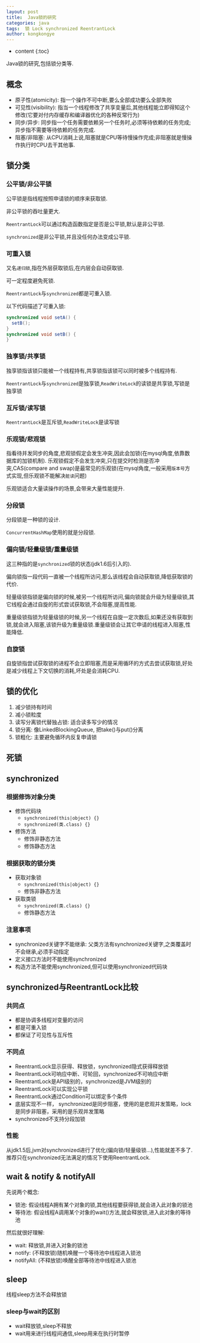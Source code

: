 ```yaml
---
layout: post
title:  Java锁的研究
categories: java
tags:  锁 Lock synchronized ReentrantLock
author: kongkongye
---
```


* content
{:toc}

Java锁的研究,包括锁分类等.




## 概念
* 原子性(atomicity): 指一个操作不可中断,要么全部成功要么全部失败
* 可见性(visibility): 指当一个线程修改了共享变量后,其他线程能立即得知这个修改(它要对付内存缓存和编译器优化的各种反常行为)
* 同步/异步: 同步指一个任务需要依赖另一个任务时,必须等待依赖的任务完成;异步指不需要等待依赖的任务完成.
* 阻塞/非阻塞: 从CPU消耗上说,阻塞就是CPU等待慢操作完成;非阻塞就是慢操作执行时CPU去干其他事.

## 锁分类

### 公平锁/非公平锁
公平锁是指线程按照申请锁的顺序来获取锁.

非公平锁的吞吐量更大.

`ReentrantLock`可以通过构造函数指定是否是公平锁,默认是非公平锁.

`synchronized`是非公平锁,并且没任何办法变成公平锁.

### 可重入锁
又名`递归锁`,指在外层获取锁后,在内层会自动获取锁.

可一定程度避免死锁.

`ReentrantLock`与`synchronized`都是可重入锁.

以下代码描述了可重入锁:

```java
synchronized void setA() {
  setB();
}
synchronized void setB() {
}
```

### 独享锁/共享锁
独享锁指该锁只能被一个线程持有,共享锁指该锁可以同时被多个线程持有.

`ReentrantLock`与`synchronized`是独享锁,`ReadWriteLock`的读锁是共享锁,写锁是独享锁

### 互斥锁/读写锁
`ReentrantLock`是互斥锁,`ReadWriteLock`是读写锁

### 乐观锁/悲观锁
指看待并发同步的角度,悲观锁假定会发生冲突,因此会加锁(在mysql角度,依靠数据库的加锁机制).
乐观锁假定不会发生冲突,只在提交时检测是否冲突,CAS(compare and swap)是最常见的乐观锁(在mysql角度,一般采用`版本号`方式实现,但乐观锁不能解决`脏读`问题)

乐观锁适合大量读操作的场景,会带来大量性能提升.

### 分段锁
分段锁是一种锁的设计.

`ConcurrentHashMap`使用的就是分段锁.

### 偏向锁/轻量级锁/重量级锁
这三种指的是`synchronized`锁的状态(jdk1.6后引入的).

偏向锁指一段代码一直被一个线程所访问,那么该线程会自动获取锁,降低获取锁的代价.

轻量级锁指锁是偏向锁的时候,被另一个线程所访问,偏向锁就会升级为轻量级锁,其它线程会通过自旋的形式尝试获取锁,不会阻塞,提高性能.

重量级锁指锁为轻量级锁的时候,另一个线程在自旋一定次数后,如果还没有获取到锁,就会进入阻塞,该锁升级为重量级锁.重量级锁会让其它申请的线程进入阻塞,性能降低.

### 自旋锁
自旋锁指尝试获取锁的进程不会立即阻塞,而是采用循环的方式去尝试获取锁,好处是减少线程上下文切换的消耗,坏处是会消耗CPU.

## 锁的优化
1. 减少锁持有时间
2. 减小锁粒度
3. 读写分离锁代替独占锁: 适合读多写少的情况
4. 锁分离: 像LinkedBlockingQueue, 把take()与put()分离
5. 锁粗化: 主要避免循环内反复申请锁

## 死锁

## synchronized
### 根据修饰对象分类
* 修饰代码块
    * `synchronized(this|object) {}`
    * `synchronized(类.class) {}`
* 修饰方法
    * 修饰非静态方法
    * 修饰静态方法

### 根据获取的锁分类
* 获取对象锁
    * `synchronized(this|object) {}`
    * 修饰非静态方法
* 获取类锁
    * `synchronized(类.class) {}`
    * 修饰静态方法

### 注意事项
* synchronized关键字不能继承: 父类方法有synchronized关键字,之类覆盖时不会继承,必须手动指定
* 定义接口方法时不能使用synchronized
* 构造方法不能使用synchronized,但可以使用synchronized代码块

## synchronized与ReentrantLock比较

### 共同点
* 都是协调多线程对变量的访问
* 都是可重入锁
* 都保证了可见性与互斥性

### 不同点
* ReentrantLock显示获得、释放锁，synchronized隐式获得释放锁
* ReentrantLock可响应中断、可轮回，synchronized不可响应中断
* ReentrantLock是API级别的，synchronized是JVM级别的
* ReentrantLock可以实现公平锁
* ReentrantLock通过Condition可以绑定多个条件
* 底层实现不一样， synchronized是同步阻塞，使用的是悲观并发策略，lock是同步非阻塞，采用的是乐观并发策略
* synchronized不支持分段加锁

### 性能
从jdk1.5后,jvm对synchronized进行了优化(偏向锁/轻量级锁...),性能就差不多了.
推荐只在synchronized无法满足的情况下使用ReentrantLock.

## wait & notify & notifyAll
先说两个概念:

* 锁池: 假设线程A拥有某个对象的锁,其他线程要获得锁,就会进入此对象的锁池
* 等待池: 假设线程A调用某个对象的wait()方法,就会释放锁,进入此对象的等待池

然后就很好理解:

* wait: 释放锁,并进入对象的锁池
* notify: (不释放锁)随机唤醒一个等待池中线程进入锁池
* notifyAll: (不释放锁)唤醒全部等待池中线程进入锁池

## sleep
线程sleep方法不会释放锁

### sleep与wait的区别
* wait释放锁,sleep不释放
* wait用来进行线程间通信,sleep用来在执行时暂停
